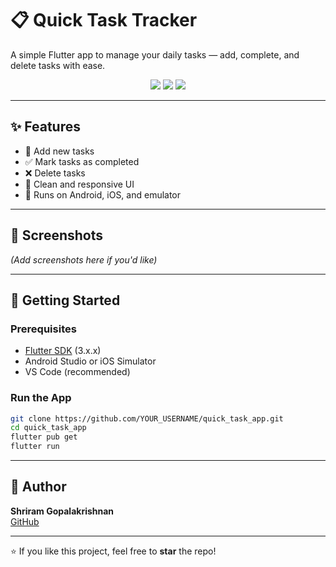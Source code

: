# 📋 Quick Task Tracker

A simple Flutter app to manage your daily tasks — add, complete, and delete tasks with ease.

<p align="center">
  <img src="https://img.shields.io/badge/flutter-v3.XX-blue?logo=flutter" />
  <img src="https://img.shields.io/badge/platform-android%20%7C%20ios-lightgrey" />
  <img src="https://img.shields.io/badge/status-active-brightgreen" />
</p>

---

## ✨ Features

- 📝 Add new tasks
- ✅ Mark tasks as completed
- ❌ Delete tasks
- 📱 Clean and responsive UI
- 🚀 Runs on Android, iOS, and emulator

---

## 📸 Screenshots

*(Add screenshots here if you'd like)*

---

## 🚀 Getting Started

### Prerequisites

- [Flutter SDK](https://docs.flutter.dev/get-started/install) (3.x.x)
- Android Studio or iOS Simulator
- VS Code (recommended)

### Run the App

```bash
git clone https://github.com/YOUR_USERNAME/quick_task_app.git
cd quick_task_app
flutter pub get
flutter run
```

---

## 🙌 Author

**Shriram Gopalakrishnan**  
[GitHub](https://github.com/shriramgopal1225)

---

⭐ If you like this project, feel free to **star** the repo!

